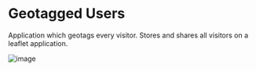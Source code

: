 # Geotagged Users

Application which geotags every visitor. Stores and shares all visitors on a leaflet application.

![image](https://github.com/awhipp/visualize-us/assets/6343174/48fcb0e5-da71-41f3-82d6-c03f5726bbdc)
